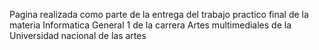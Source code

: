 Pagina realizada como parte de la entrega del trabajo practico final de la materia Informatica General 1 de la carrera Artes multimediales de la Universidad nacional de las artes